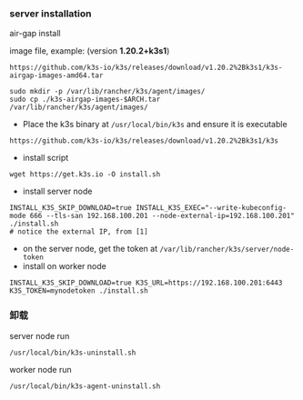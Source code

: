 ### server installation

air-gap install

image file, example: (version **1.20.2+k3s1**)

```
https://github.com/k3s-io/k3s/releases/download/v1.20.2%2Bk3s1/k3s-airgap-images-amd64.tar
```

```shell
sudo mkdir -p /var/lib/rancher/k3s/agent/images/
sudo cp ./k3s-airgap-images-$ARCH.tar /var/lib/rancher/k3s/agent/images/
```

- Place the k3s binary at `/usr/local/bin/k3s` and ensure it is executable

```shell
https://github.com/k3s-io/k3s/releases/download/v1.20.2%2Bk3s1/k3s
```

- install script

```shell
wget https://get.k3s.io -O install.sh
```

- install server node

```shell
INSTALL_K3S_SKIP_DOWNLOAD=true INSTALL_K3S_EXEC="--write-kubeconfig-mode 666 --tls-san 192.168.100.201 --node-external-ip=192.168.100.201" ./install.sh
# notice the external IP, from [1]
```

[1]: https://github.com/k3s-io/k3s/issues/1523	"unable to connect agent to master"

- on the server node, get the token at `/var/lib/rancher/k3s/server/node-token`
- install on worker node

```
INSTALL_K3S_SKIP_DOWNLOAD=true K3S_URL=https://192.168.100.201:6443 K3S_TOKEN=mynodetoken ./install.sh
```



### 卸载

server node  run

```shell
/usr/local/bin/k3s-uninstall.sh
```

worker node run

```shell
/usr/local/bin/k3s-agent-uninstall.sh
```

